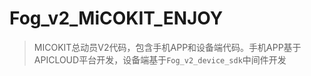 # Fog_v2_MiCOKIT_ENJOY

>MICOKIT总动员V2代码，包含手机APP和设备端代码。手机APP基于APICLOUD平台开发，设备端基于`Fog_v2_device_sdk`中间件开发
